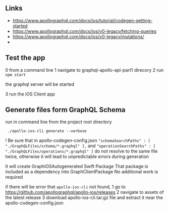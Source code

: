 ## Links

* https://www.apollographql.com/docs/ios/tutorial/codegen-getting-started
* https://www.apollographql.com/docs/ios/v0-legacy/fetching-queries
* https://www.apollographql.com/docs/ios/v0-legacy/mutations/
* 


## Test the app

0 from a command line
1 navigate to graphql-apollo-api-part1 direcory
2 run `npm start` 

the graphql server will be started

3 run the iOS Client app


## Generate files form GraphQL Schema

run in command line from the project root directory
```
 ./apollo-ios-cli generate --verbose
```
! Be sure that in apollo-codegen-config.json 
    ```
    "schemaSearchPaths" : [
        "./GraphQLFiles/schema/*.graphql"
    ],
    ```
        and 
    ```
    "operationSearchPaths" : [
        "./GraphQLFiles/operations/*.graphql"
    ]
    ```
do not resolve to the same file twice,
otherwise it will lead to unpredictable errors during generation

It will create GraphiOSAutogenerated Swift Package
That package is included as a dependency into GraphClientPackage
No additional work is required

if there will be error that `apollo-ios-cli` not found,
1 go to https://github.com/apollographql/apollo-ios/releases
2 navigate to assets of the latest release
3 download apollo-ios-cli.tar.gz file and extract it 
near the apollo-codegen-config.json



